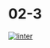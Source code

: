 # 02-3
[![linter](https://github.com/Steven-Pan-1234/02-3/workflows/linter/badge.svg)](https://github.com/marketplace/actions/super-linter)  
